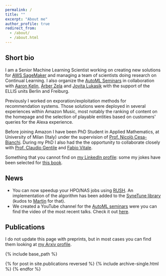 ```yaml
---
permalink: /
title: ""
excerpt: "About me"
author_profile: true
redirect_from: 
  - /about/
  - /about.html
---
```




Short bio
---

I am a Senior Machine Learning Scientist working on creating new solutions for [AWS SageMaker](https://aws.amazon.com/de/sagemaker/) and managing a team of scientists doing research on Continual Learning. I also organize the [AutoML Seminars](https://automl-seminars.github.io/) in collaboration with [Aaron Kelin](https://aaronkl.github.io/), [Arber Zela](https://ml.informatik.uni-freiburg.de/profile/zela/) and [Jovita Lukasik](https://www.uni-mannheim.de/dws/people/researchers/phd-students/jovita-lukasik/) with the support of the ELLIS units Berlin and Freiburg.

Previously I worked on exporation/exploitation methods for recommendation systems. Those solutions
were deployed in several experiences within Amazon Music, most notably the ranking of content on the homepage
and the selection of playable entities based on customers' queries for the Alexa experience.

Before joining Amazon I have been PhD Student in Applied Mathematics, at University of Milan (Italy) under the supervision of [Prof. Nicol&ograve; Cesa-Bianchi](http://homes.di.unimi.it/~cesabian/). 
During my PhD I also had the the opportunity to collaborate closely with [Prof. Claudio Gentile](https://sites.google.com/view/cgentile) and [Fabio Vitale](http://researchers.lille.inria.fr/vitale/).

Something that you cannot find on [my LinkedIn profile](http://it.linkedin.com/in/giovannizappella): some my jokes have been selected for [this book](http://www.amazon.it/Spinoza-Un-libro-serissimo-Andreoli/dp/8874245823/).



News
---

* You can now speedup your HPO/NAS jobs using [RUSH](https://arxiv.org/abs/2103.16111). An implementation of the algorithm has been added to the [SyneTune library](https://github.com/awslabs/syne-tune) (kudos to [Martin](https://scholar.google.de/citations?user=pTULHVsAAAAJ) for that).
* We created a YouTube channel for the [AutoML seminars](https://automl-seminars.github.io/) were you can find the video of the most recent talks. Check it out [here](https://www.youtube.com/channel/UC3NoO2L7cGs7O3583ig--EA/videos).


Publications
---

I do not update this page with preprints, but in most cases you can find them looking at [my Arxiv profile](https://arxiv.org/search/cs?searchtype=author&query=Zappella%2C+G).

{% include base_path %}

{% for post in site.publications reversed %}
  {% include archive-single.html %}
{% endfor %}
